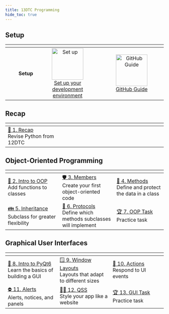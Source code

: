 ```yaml
---
title: 13DTC Programming
hide_toc: true
---
```


## Setup

| <img width=300 /> | <img width=750 /> | <img width=750 /> |
| --: | :-: | :-: |
| **Setup** | <a href="/classroom/setup"><image src="/img/setup.svg" title="Set up" width=100><br>Set up your development environment | <a href="/classroom/github"><image src="/img/github_bw.svg" title="GitHub Guide" width=100><br>GitHub Guide |

## Recap

| <img width=500 /> | <img width=500 /> | <img width=500 /> |
| :-- | :-- | :-- |
| [🐍 1. Recap](recap.md)<br>Revise Python from 12DTC |

## Object-Oriented Programming

| <img width=500 /> | <img width=500 /> | <img width=500 /> |
| :-- | :-- | :-- |
| [🎉 2. Intro to OOP](introduction-to-oop.md)<br>Add functions to classes | [🛡 3. Members](members.md)<br>Create your first object-oriented code | [🧪 4. Methods](methods.md)<br>Define and protect the data in a class |
| [👪 5. Inheritance](inheritance.md)<br>Subclass for greater flexibility | [📜 6. Protocols](protocols.md)<br>Define which methods subclasses will implement | [🏆 7. OOP Task](#)<br>Practice task |

## Graphical User Interfaces

| <img width=500 /> | <img width=500 /> | <img width=500 /> |
| :-- | :-- | :-- |
| [🎉 8. Intro to PyQt6](#)<br>Learn the basics of building a GUI | [🪟 9. Window Layouts](#)<br>Layouts that adapt to different sizes | [🔌 10. Actions](#)<br>Respond to UI events |
| [⛔️ 11. Alerts](#)<br>Alerts, notices, and panels | [👩‍🎨 12. QSS](#)<br>Style your app like a website | [🏆 13. GUI Task](#)<br>Practice task | 